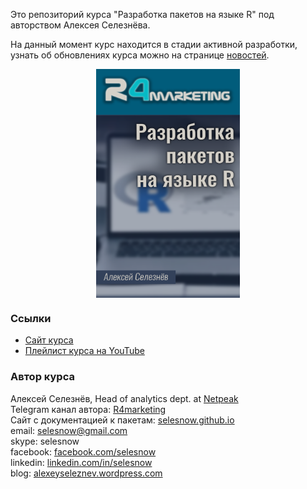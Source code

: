 Это репозиторий курса "Разработка пакетов на языке R" под авторством Алексея Селезнёва.

На данный момент курс находится в стадии активной разработки, узнать об обновлениях курса можно на странице [новостей](https://selesnow.github.io/r_package_course/%D0%BD%D0%BE%D0%B2%D0%BE%D1%81%D1%82%D0%B8-%D0%BA%D1%83%D1%80%D1%81%D0%B0.html).

<center>
<img src="img/cover.png" align="center" alt="Cover image" class="cover" width="230" height="366">
</center>

### Ссылки

* [Сайт курса](https://selesnow.github.io/r_package_course)
* [Плейлист курса на YouTube](https://www.youtube.com/watch?v=3t2lbIQNQf8&list=PLD2LDq8edf4oImDbA4N9rOTzRtRFbzuud)

### Автор курса
Алексей Селезнёв, Head of analytics dept. at [Netpeak](https://netpeak.net)
<Br>Telegram канал автора: [R4marketing](https://t.me/R4marketing)
<Br>Сайт с документацией к пакетам: [selesnow.github.io](https://selesnow.github.io)
<Br>email: selesnow@gmail.com
<Br>skype: selesnow
<Br>facebook: [facebook.com/selesnow](https://facebook.com/selesnow)
<Br>linkedin: [linkedin.com/in/selesnow](https://linkedin.com/in/selesnow)
<Br>blog: [alexeyseleznev.wordpress.com](https://alexeyseleznev.wordpress.com/)
